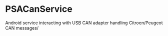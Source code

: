 # PSACanService
Android service interacting with USB CAN adapter handling Citroen/Peugeot CAN messages/
